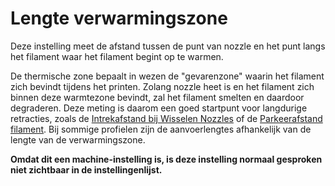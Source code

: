 Lengte verwarmingszone
====
Deze instelling meet de afstand tussen de punt van nozzle en het punt langs het filament waar het filament begint op te warmen.

De thermische zone bepaalt in wezen de "gevarenzone" waarin het filament zich bevindt tijdens het printen. Zolang nozzle heet is en het filament zich binnen deze warmtezone bevindt, zal het filament smelten en daardoor degraderen. Deze meting is daarom een goed startpunt voor langdurige retracties, zoals de [Intrekafstand bij Wisselen Nozzles](../dual/switch_extruder_retraction_amount.md) of de [Parkeerafstand filament](machine_filament_park_distance.md). Bij sommige profielen zijn de aanvoerlengtes afhankelijk van de lengte van de verwarmingszone.

**Omdat dit een machine-instelling is, is deze instelling normaal gesproken niet zichtbaar in de instellingenlijst.**